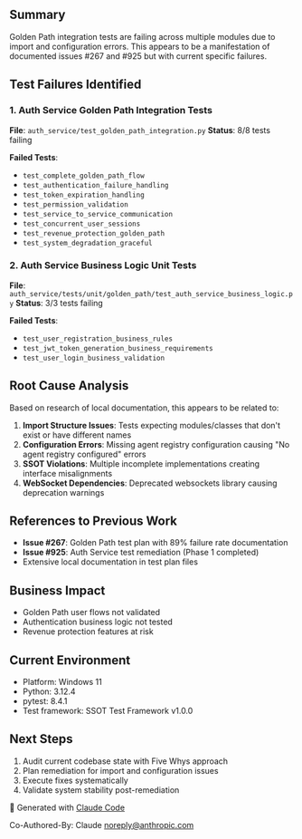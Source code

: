 ## Summary

Golden Path integration tests are failing across multiple modules due to import and configuration errors. This appears to be a manifestation of documented issues #267 and #925 but with current specific failures.

## Test Failures Identified

### 1. Auth Service Golden Path Integration Tests
**File**: `auth_service/test_golden_path_integration.py`
**Status**: 8/8 tests failing

**Failed Tests**:
- `test_complete_golden_path_flow`
- `test_authentication_failure_handling`
- `test_token_expiration_handling`
- `test_permission_validation`
- `test_service_to_service_communication`
- `test_concurrent_user_sessions`
- `test_revenue_protection_golden_path`
- `test_system_degradation_graceful`

### 2. Auth Service Business Logic Unit Tests
**File**: `auth_service/tests/unit/golden_path/test_auth_service_business_logic.py`
**Status**: 3/3 tests failing

**Failed Tests**:
- `test_user_registration_business_rules`
- `test_jwt_token_generation_business_requirements`
- `test_user_login_business_validation`

## Root Cause Analysis

Based on research of local documentation, this appears to be related to:

1. **Import Structure Issues**: Tests expecting modules/classes that don't exist or have different names
2. **Configuration Errors**: Missing agent registry configuration causing "No agent registry configured" errors
3. **SSOT Violations**: Multiple incomplete implementations creating interface misalignments
4. **WebSocket Dependencies**: Deprecated websockets library causing deprecation warnings

## References to Previous Work

- **Issue #267**: Golden Path test plan with 89% failure rate documentation
- **Issue #925**: Auth Service test remediation (Phase 1 completed)
- Extensive local documentation in test plan files

## Business Impact

- Golden Path user flows not validated
- Authentication business logic not tested
- Revenue protection features at risk

## Current Environment

- Platform: Windows 11
- Python: 3.12.4
- pytest: 8.4.1
- Test framework: SSOT Test Framework v1.0.0

## Next Steps

1. Audit current codebase state with Five Whys approach
2. Plan remediation for import and configuration issues
3. Execute fixes systematically
4. Validate system stability post-remediation

🤖 Generated with [Claude Code](https://claude.ai/code)

Co-Authored-By: Claude <noreply@anthropic.com>